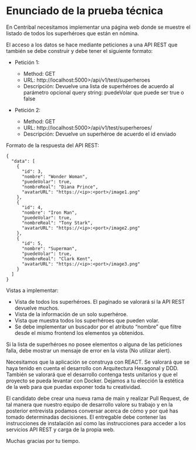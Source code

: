 # Enunciado de la prueba técnica

En Centribal necesitamos implementar una página web donde se muestre el listado de todos los superhéroes que están en nómina.

El acceso a los datos se hace mediante peticiones a una API REST que también se debe construir y debe tener el siguiente formato:
- Petición 1:
  - Method: GET
  - URL: http://localhost:5000>/api/v1/test/superheroes
  - Descripción: Devuelve una lista de superhéroes de acuerdo al parámetro opcional query string: puedeVolar que puede ser true o false

- Petición 2:
  - Method: GET
  - URL: http://localhost:5000>/api/v1/test/superheroes/<id>
  - Descripción: Devuelve un superhéroe de acuerdo el id enviado

Formato de la respuesta del API REST:
```
{
  "data": [
    {
      "id": 3,
      "nombre": "Wonder Woman",
      "puedeVolar": true,
      "nombreReal": "Diana Prince",
      "avatarURL": "https://<ip>:<port>/image1.png"
    },
    {
      "id": 4,
      "nombre": "Iron Man",
      "puedeVolar": true,
      "nombreReal": "Tony Stark",
      "avatarURL": "https://<ip>:<port>/image2.png"
    },
    {
      "id": 5,
      "nombre": "Superman",
      "puedeVolar": true,
      "nombreReal": "Clark Kent",
      "avatarURL": "https://<ip>:<port>/image3.png"
    }
  ]
}
```

Vistas a implementar:
- Vista de todos los superhéroes. El paginado se valorará si la API REST devuelve muchos.
- Vista de la información de un solo superhéroe.
- Vista que muestra todos los superhéroes que pueden volar.
- Se debe implementar un buscador por el atributo “nombre” que filtre desde el mismo frontend los elementos ya obtenidos.

Si la lista de superhéroes no posee elementos o alguna de las peticiones falla, debe mostrar un mensaje de error en la vista (No utilizar alert).

Necesitamos que la aplicación se construya con REACT. Se valorará que se haya tenido en cuenta el desarrollo con Arquitectura Hexagonal y DDD. También se valorará que el desarrollo contenga tests unitarios y que el proyecto se pueda levantar con Docker. Dejamos a tu elección la estética de la web para que puedas exponer toda tu creatividad.

El candidato debe crear una nueva rama de main y realizar Pull Request, de tal manera que nuestro equipo de desarrollo valore su trabajo y en la posterior entrevista podamos conversar acerca de cómo y por qué has tomado determinadas decisiones. El entregable debe contener las instrucciones de instalación así como las instrucciones para acceder a los servicios API REST y carga de la propia web.

Muchas gracias por tu tiempo.










